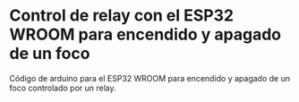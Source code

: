 # Control de relay con el ESP32 WROOM para encendido y apagado de un foco 
 Código de arduino para el ESP32 WROOM para encendido y apagado de un foco controlado por un relay.
